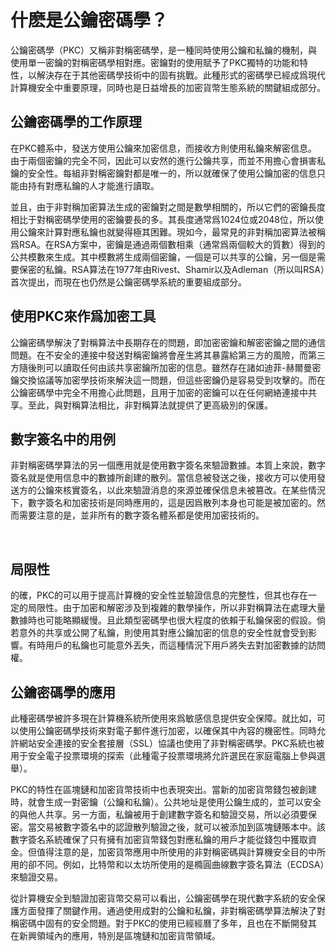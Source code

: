 # 什麽是公鑰密碼學？

公鑰密碼學（PKC）又稱非對稱密碼學，是一種同時使用公鑰和私鑰的機制，與使用單一密鑰的對稱密碼學相對應。密鑰對的使用賦予了PKC獨特的功能和特性，以解決存在于其他密碼學技術中的固有挑戰。此種形式的密碼學已經成爲現代計算機安全中重要原理，同時也是日益增長的加密貨幣生態系統的關鍵組成部分。

## 公鑰密碼學的工作原理

在PKC體系中，發送方使用公鑰來加密信息，而接收方則使用私鑰來解密信息。由于兩個密鑰的完全不同，因此可以安然的進行公鑰共享，而並不用擔心會損害私鑰的安全性。每組非對稱密鑰對都是唯一的，所以就確保了使用公鑰加密的信息只能由持有對應私鑰的人才能進行讀取。

並且，由于非對稱加密算法生成的密鑰對之間是數學相關的，所以它們的密鑰長度相比于對稱密碼學使用的密鑰要長的多。其長度通常爲1024位或2048位，所以使用公鑰來計算對應私鑰也就變得極其困難。現如今，最常見的非對稱加密算法被稱爲RSA。在RSA方案中，密鑰是通過兩個數相乘（通常爲兩個較大的質數）得到的公共模數來生成。其中模數將生成兩個密鑰，一個是可以共享的公鑰，另一個是需要保密的私鑰。RSA算法在1977年由Rivest、Shamir以及Adleman（所以叫RSA）首次提出，而現在也仍然是公鑰密碼學系統的重要組成部分。

## 使用PKC來作爲加密工具

公鑰密碼學解決了對稱算法中長期存在的問題，即加密密鑰和解密密鑰之間的通信問題。在不安全的連接中發送對稱密鑰將會産生將其暴露給第三方的風險，而第三方隨後則可以讀取任何由該共享密鑰所加密的信息。雖然存在諸如迪菲-赫爾曼密鑰交換協議等加密學技術來解決這一問題，但這些密鑰仍是容易受到攻擊的。而在公鑰密碼學中完全不用擔心此問題，且用于加密的密鑰可以在任何網絡連接中共享。至此，與對稱算法相比，非對稱算法就提供了更高級別的保護。

## 數字簽名中的用例

非對稱密碼學算法的另一個應用就是使用數字簽名來驗證數據。本質上來說，數字簽名就是使用信息中的數據所創建的散列。當信息被發送之後，接收方可以使用發送方的公鑰來核實簽名，以此來驗證消息的來源並確保信息未被篡改。在某些情況下，數字簽名和加密技術是同時應用的，這是因爲散列本身也可能是被加密的。然而需要注意的是，並非所有的數字簽名體系都是使用加密技術的。

 

## 局限性

的確，PKC的可以用于提高計算機的安全性並驗證信息的完整性，但其也存在一定的局限性。由于加密和解密涉及到複雜的數學操作，所以非對稱算法在處理大量數據時也可能略顯緩慢。且此類型密碼學也很大程度的依賴于私鑰保密的假設。倘若意外的共享或公開了私鑰，則使用其對應公鑰加密的信息的安全性就會受到影響。有時用戶的私鑰也可能意外丟失，而這種情況下用戶將失去對加密數據的訪問權。

## 公鑰密碼學的應用

此種密碼學被許多現在計算機系統所使用來爲敏感信息提供安全保障。就比如，可以使用公鑰密碼學技術來對電子郵件進行加密，以確保其中內容的機密性。同時允許網站安全連接的安全套接層（SSL）協議也使用了非對稱密碼學。PKC系統也被用于安全電子投票環境的探索（此種電子投票環境將允許選民在家庭電腦上參與選舉）。

PKC的特性在區塊鏈和加密貨幣技術中也表現突出。當新的加密貨幣錢包被創建時，就會生成一對密鑰（公鑰和私鑰）。公共地址是使用公鑰生成的，並可以安全的與他人共享。另一方面，私鑰被用于創建數字簽名和驗證交易，所以必須要保密。當交易被數字簽名中的認證散列驗證之後，就可以被添加到區塊鏈賬本中。該數字簽名系統確保了只有擁有加密貨幣錢包對應私鑰的用戶才能從錢包中獲取資金。但值得注意的是，加密貨幣應用中所使用的非對稱密碼與計算機安全目的中所用的卻不同。例如，比特幣和以太坊所使用的是橢圓曲線數字簽名算法（ECDSA）來驗證交易。

從計算機安全到驗證加密貨幣交易可以看出，公鑰密碼學在現代數字系統的安全保護方面發揮了關鍵作用。通過使用成對的公鑰和私鑰，非對稱密碼學算法解決了對稱密碼中固有的安全問題。對于PKC的使用已經經曆了多年，且也在不斷開發其在新興領域內的應用，特別是區塊鏈和加密貨幣領域。  